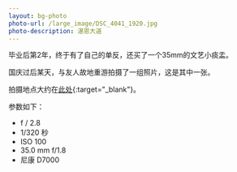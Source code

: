 ```yaml
---
layout: bg-photo
photo-url: /large_image/DSC_4041_1920.jpg
photo-description: 湛恩大道
---
```


毕业后第2年，终于有了自己的单反，还买了一个35mm的文艺小痰盂。

国庆过后某天，与友人故地重游拍摄了一组照片，这是其中一张。

拍摄地点大约在[此处](http://j.map.baidu.com/7yClz){:target="_blank"}。

参数如下：

* f / 2.8
* 1/320 秒
* ISO 100
* 35.0 mm f/1.8
* 尼康 D7000

<!-- 那时我大约刚进新公司1个月左右，正值少年得志意气风发时，拍照也如有神，张张文艺范儿十足。 -->

